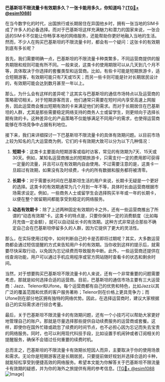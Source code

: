 **巴基斯坦不限流量卡有效期多久？一张卡能用多久，你知道吗？[[TG💪+ @esim1088](https://t.me/s/esim1088)]**

在当今数字化的时代，出国旅行或长期居住在异国他乡时，拥有一张当地的SIM卡成了许多人的必备选择。而对于巴基斯坦这样充满魅力和潜力的国家来说，一张合适的SIM卡不仅能让你畅享本地的网络服务，还能帮助你更好地融入当地的生活。然而，不少人在购买巴基斯坦的不限流量卡时，都会有一个疑问：这张卡的有效期到底有多长呢？

首先，我们需要明确一点，巴基斯坦的不限流量卡种类繁多，不同运营商提供的服务期限和规则可能有所不同。一般来说，这类卡的使用期限可以从几天到几个月不等，具体取决于你选择的套餐类型和运营商。比如，有些卡可能是短期旅游卡，适合短期游客，有效期可能只有7天或15天；而另一些卡则可能是针对长期居民设计的，有效期可能会达到数月甚至一年以上。

那么，为什么会有这样的差异呢？这其实与巴基斯坦的通信市场特点以及运营商的策略密切相关。对于短期游客而言，他们通常只需要在短时间内享受高速上网服务，因此运营商会推出短期有效的卡来满足他们的需求。而对于长期居住在巴基斯坦的人群，尤其是那些需要稳定网络支持的商务人士或留学生，则更倾向于选择长期有效的卡。这种差异化的产品策略不仅能够满足不同用户的需求，也使得运营商能够在市场竞争中占据有利地位。

接下来，我们来详细探讨一下巴基斯坦不限流量卡的具体有效期问题。以目前市场上较为知名的几大运营商为例，它们的卡有效期大致可以分为以下几种情况：

1. **短期卡**：这类卡主要面向短期游客或临时访客，常见的有效期为7天、15天或30天。例如，某知名运营商推出的短期旅游卡，只需支付一定的费用即可获得一定量的流量，并且可以在有效期内自由使用。不过需要注意的是，这类卡一旦超过有效期，如果没有及时续费，卡内的所有数据和服务都将被清零。

2. **长期卡**：对于需要长时间在巴基斯坦生活的用户来说，长期卡无疑是一个更好的选择。这类卡的有效期通常为几个月到一年不等，具体时长由运营商根据市场需求设定。例如，一些商务人士或留学生会选择购买半年或一年的长期卡，以便在整个居留期间都能享受到稳定的网络服务。

3. **动态有效期卡**：除了上述两种固定有效期的卡之外，还有一些运营商推出了所谓的“动态有效期”卡。这类卡的特点是，只要你保持一定的消费额度（比如每月充值一定金额），就可以自动延长卡的有效期。这种方式非常适合那些不确定自己会在巴基斯坦停留多久的人群，因为它提供了更大的灵活性。

那么，在实际使用过程中，如何判断自己的卡是否即将过期呢？其实，大多数运营商都会通过短信提醒的方式来告知用户卡的有效期。当你收到这样的提示后，就需要尽快采取行动，以免因为忘记续费而导致服务中断。此外，一些运营商还提供在线查询功能，用户可以通过手机应用程序或官方网站随时查看卡的状态和剩余时间。

当然，对于想要购买巴基斯坦不限流量卡的人来说，还有一个非常重要的问题需要考虑，那就是如何选择合适的运营商。目前，巴基斯坦的通信市场主要有三大运营商：Jazz、Telenor和Ufone。每个运营商都有自己的优势和特色，比如Jazz以其广泛的覆盖范围和优质的客户服务著称；Telenor则在价格上更具竞争力；而Ufone则在部分地区拥有独特的网络优势。因此，在选择运营商时，建议大家根据自己的实际需求进行综合考量。

最后，关于巴基斯坦不限流量卡的有效期问题，还有一个小技巧可以帮助大家更好地管理自己的账户。那就是尽量选择那些提供自动续费服务的运营商或套餐。这样，即使你在国外忙碌或疏忽了续费的时间节点，也不必担心因为忘记而失去宝贵的网络服务。同时，也可以利用现代科技手段，比如设置手机闹钟或者订阅相关的提醒服务，确保不会错过任何重要的续费时机。

总而言之，巴基斯坦的不限流量卡有效期长短因人而异，主要取决于你的使用场景和需求。无论你是短期游客还是长期居民，只要提前做好规划并选择合适的卡种，就能轻松享受到便捷高效的网络服务。希望本文能为你解答关于巴基斯坦不限流量卡有效期的疑惑，并为你的海外之旅提供有用的参考信息。[[TG💪+ @esim1088](https://t.me/s/esim1088) ![Image](https://i.postimg.cc/4NQfJmqS/Snipaste-2025-05-13-00-14-12.png)]